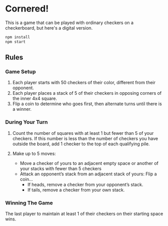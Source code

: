 # Cornered!

This is a game that can be played with ordinary checkers on a checkerboard, but here's a digital version.

```bash
npm install
npm start
```

## Rules

### Game Setup

1. Each player starts with 50 checkers of their color, different from their opponent.
2. Each player places a stack of 5 of their checkers in opposing corners of the inner 4x4 square.
3. Flip a coin to determine who goes first, then alternate turns until there is a winner.

### During Your Turn

1. Count the number of squares with at least 1 but fewer than 5 of your checkers. If this number is less than the number of checkers you have outside the board, add 1 checker to the top of each qualifying pile.
2. Make up to 5 moves:

   - Move a checker of yours to an adjacent empty space or another of your stacks with fewer than 5 checkers
   - Attack an opponent’s stack from an adjacent stack of yours: Flip a coin...
     - If heads, remove a checker from your opponent’s stack.
     - If tails, remove a checker from your own stack.

### Winning The Game

The last player to maintain at least 1 of their checkers on their starting space wins.
